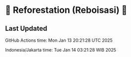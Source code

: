 
# 🌳 Reforestation (Reboisasi) 🌲

## Last Updated

GitHub Actions time: Mon Jan 13 20:21:28 UTC 2025

Indonesia/Jakarta time: Tue Jan 14 03:21:28 WIB 2025

